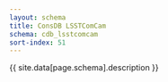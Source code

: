 ```yaml
---
layout: schema
title: ConsDB LSSTComCam
schema: cdb_lsstcomcam
sort-index: 51
---
```

{{ site.data[page.schema].description }}
